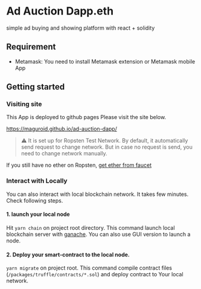 # Ad Auction Dapp.eth

simple ad buying and showing platform with react + solidity

## Requirement

- Metamask: You need to install Metamask extension or Metamask mobile App

## Getting started

### Visiting site

This App is deployed to github pages
Please visit the site below.

https://maguroid.github.io/ad-auction-dapp/

> :warning: It is set up for Ropsten Test Network.
> By default, it automatically send request to change network.
> But in case no request is send, you need to change network manually.

If you still have no ether on Ropsten, [get ether from faucet](https://faucet.dimensions.network/)

### Interact with Locally

You can also interact with local blockchain network.
It takes few minutes. Check following steps.

#### 1. launch your local node

Hit `yarn chain` on project root directory.
This command launch local blockchain server with [ganache](https://trufflesuite.com/ganache/index.html).
You can also use GUI version to launch a node.

#### 2. Deploy your smart-contract to the local node.

`yarn migrate` on project root.
This command compile contract files (`/packages/truffle/contracts/*.sol`) and deploy contract to Your local network.
